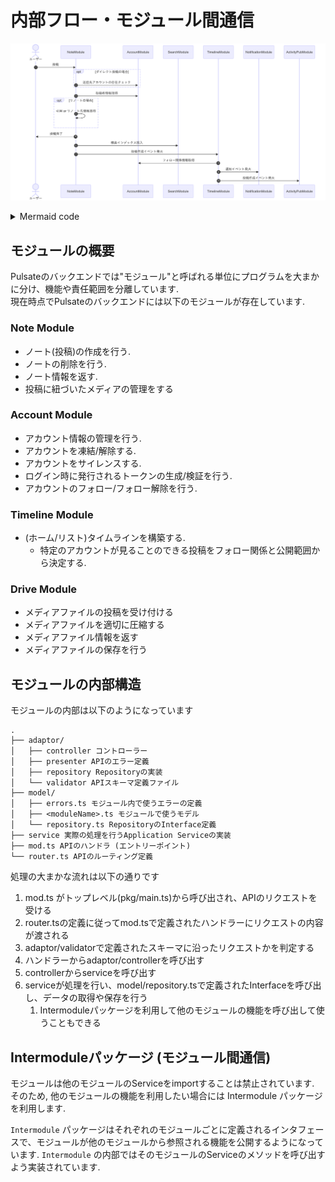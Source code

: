 # 内部フロー・モジュール間通信

![モジュール間通信を示す Mermaid ダイアグラム](./image/mermaid/module-mermaid.png)

<details>

<summary>Mermaid code</summary>

```mermaid
sequenceDiagram
    autonumber
    actor ユーザー
    ユーザー ->> NoteModule: 投稿

    opt ダイレクト投稿の場合
        NoteModule ->> AccountModule: 送信先アカウントの存在チェック
    end

    NoteModule ->> AccountModule: 投稿者情報取得

    opt リノートの場合
        NoteModule ->> NoteModule: 引用 or リノート先情報取得
    end

    NoteModule ->> ユーザー: 投稿完了
    NoteModule ->> SearchModule: 検索インデックス投入
    NoteModule ->> TimelineModule: 投稿作成イベント発火
    TimelineModule ->> AccountModule: フォロー関係情報取得
    TimelineModule ->> NotificationModule: 通知イベント発火
    TimelineModule ->> ActivityPubModule: 投稿作成イベント発火
```

</details>

## モジュールの概要

Pulsateのバックエンドでは"モジュール"と呼ばれる単位にプログラムを大まかに分け、機能や責任範囲を分離しています.\
現在時点でPulsateのバックエンドには以下のモジュールが存在しています.

### Note Module

- ノート(投稿)の作成を行う.
- ノートの削除を行う.
- ノート情報を返す.
- 投稿に紐づいたメディアの管理をする

### Account Module

- アカウント情報の管理を行う.
- アカウントを凍結/解除する.
- アカウントをサイレンスする.
- ログイン時に発行されるトークンの生成/検証を行う.
- アカウントのフォロー/フォロー解除を行う.

### Timeline Module

- (ホーム/リスト)タイムラインを構築する.
  - 特定のアカウントが見ることのできる投稿をフォロー関係と公開範囲から決定する.

### Drive Module

- メディアファイルの投稿を受け付ける
- メディアファイルを適切に圧縮する
- メディアファイル情報を返す
- メディアファイルの保存を行う

## モジュールの内部構造

モジュールの内部は以下のようになっています

```ignore
.
├── adaptor/
│   ├── controller コントローラー
│   ├── presenter APIのエラー定義
│   ├── repository Repositoryの実装
│   └── validator APIスキーマ定義ファイル
├── model/
│   ├── errors.ts モジュール内で使うエラーの定義
│   ├── <moduleName>.ts モジュールで使うモデル
│   └── repository.ts RepositoryのInterface定義
├── service 実際の処理を行うApplication Serviceの実装
├── mod.ts APIのハンドラ (エントリーポイント)
└── router.ts APIのルーティング定義
```

処理の大まかな流れは以下の通りです

1. mod.ts がトップレベル(pkg/main.ts)から呼び出され、APIのリクエストを受ける
2. router.tsの定義に従ってmod.tsで定義されたハンドラーにリクエストの内容が渡される
3. adaptor/validatorで定義されたスキーマに沿ったリクエストかを判定する
4. ハンドラーからadaptor/controllerを呼び出す
5. controllerからserviceを呼び出す
6. serviceが処理を行い、model/repository.tsで定義されたInterfaceを呼び出し、データの取得や保存を行う
   1. Intermoduleパッケージを利用して他のモジュールの機能を呼び出して使うこともできる

## Intermoduleパッケージ (モジュール間通信)

モジュールは他のモジュールのServiceをimportすることは禁止されています. そのため,
他のモジュールの機能を利用したい場合には Intermodule パッケージを利用します.

`Intermodule`
パッケージはそれぞれのモジュールごとに定義されるインタフェースで、モジュールが他のモジュールから参照される機能を公開するようになっています.
`Intermodule`
の内部ではそのモジュールのServiceのメソッドを呼び出すよう実装されています.
